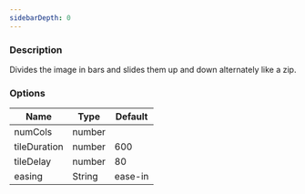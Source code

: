 ```yaml
---
sidebarDepth: 0
---
```


### Description

Divides the image in bars and slides them up and down alternately like a zip.

### Options

| Name         | Type    | Default |
| ------------ | ------- | ------- |
| numCols      | number |         |
| tileDuration | number | 600     |
| tileDelay    | number | 80      |
| easing       | String  | ease-in |

